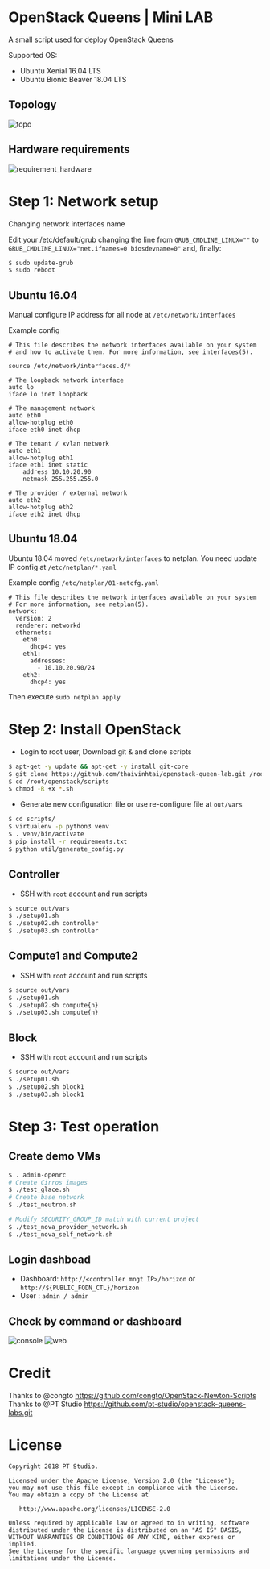 # OpenStack Queens | Mini LAB

A small script used for deploy OpenStack Queens

Supported OS:
- Ubuntu Xenial 16.04 LTS
- Ubuntu Bionic Beaver 18.04 LTS

## Topology

![topo](./images/topo.png)

## Hardware requirements

![requirement_hardware](./images/requirement_hardware.png)

# Step 1: Network setup

Changing network interfaces name

Edit your /etc/default/grub changing the line from `GRUB_CMDLINE_LINUX=""` to `GRUB_CMDLINE_LINUX="net.ifnames=0 biosdevname=0"`
and, finally:

```sh
$ sudo update-grub
$ sudo reboot
```

## Ubuntu 16.04
Manual configure IP address for all node at `/etc/network/interfaces`

Example config

```
# This file describes the network interfaces available on your system
# and how to activate them. For more information, see interfaces(5).

source /etc/network/interfaces.d/*

# The loopback network interface
auto lo
iface lo inet loopback

# The management network
auto eth0
allow-hotplug eth0
iface eth0 inet dhcp

# The tenant / xvlan network
auto eth1
allow-hotplug eth1
iface eth1 inet static
    address 10.10.20.90
    netmask 255.255.255.0

# The provider / external network
auto eth2
allow-hotplug eth2
iface eth2 inet dhcp

```

## Ubuntu 18.04
Ubuntu 18.04 moved `/etc/network/interfaces` to netplan. You need update IP config at `/etc/netplan/*.yaml`

Example config `/etc/netplan/01-netcfg.yaml`

```
# This file describes the network interfaces available on your system
# For more information, see netplan(5).
network:
  version: 2
  renderer: networkd
  ethernets:
    eth0:
      dhcp4: yes
    eth1:
      addresses:
        - 10.10.20.90/24
    eth2:
      dhcp4: yes

```

Then execute `sudo netplan apply`

# Step 2: Install OpenStack
- Login to root user, Download git & and clone scripts

```sh
$ apt-get -y update && apt-get -y install git-core
$ git clone https://github.com/thaivinhtai/openstack-queen-lab.git /root/openstack
$ cd /root/openstack/scripts
$ chmod -R +x *.sh
```

- Generate new configuration file or use re-configure file at `out/vars`

```sh
$ cd scripts/
$ virtualenv -p python3 venv
$ . venv/bin/activate
$ pip install -r requirements.txt
$ python util/generate_config.py
```

## Controller

- SSH with `root` account and run scripts

```sh
$ source out/vars
$ ./setup01.sh
$ ./setup02.sh controller
$ ./setup03.sh controller
```

## Compute1 and Compute2

- SSH with `root` account and run scripts

```sh
$ source out/vars
$ ./setup01.sh
$ ./setup02.sh compute{n}
$ ./setup03.sh compute{n}
```

## Block

- SSH with `root` account and run scripts

```sh
$ source out/vars
$ ./setup01.sh
$ ./setup02.sh block1
$ ./setup03.sh block1
```

# Step 3: Test operation
## Create demo VMs
```sh
$ . admin-openrc
# Create Cirros images
$ ./test_glace.sh
# Create base network
$ ./test_neutron.sh

# Modify SECURITY_GROUP_ID match with current project
$ ./test_nova_provider_network.sh
$ ./test_nova_self_network.sh
```

## Login dashboad

- Dashboard: `http://<controller mngt IP>/horizon` or `http://${PUBLIC_FQDN_CTL}/horizon`
- User : `admin / admin`

## Check by command or dashboard

![console](./images/img1.png)
![web](./images/img2.png)

# Credit
Thanks to @congto https://github.com/congto/OpenStack-Newton-Scripts
Thanks to @PT Studio https://github.com/pt-studio/openstack-queens-labs.git

# License

```
Copyright 2018 PT Studio.

Licensed under the Apache License, Version 2.0 (the "License");
you may not use this file except in compliance with the License.
You may obtain a copy of the License at

   http://www.apache.org/licenses/LICENSE-2.0

Unless required by applicable law or agreed to in writing, software
distributed under the License is distributed on an "AS IS" BASIS,
WITHOUT WARRANTIES OR CONDITIONS OF ANY KIND, either express or implied.
See the License for the specific language governing permissions and
limitations under the License.
```
